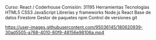 Curso: React / Coderhouse
Comisión: 31195
Herramientas
Tecnologías
HTML5
CSS3
JavaScript
Librerías y frameworks
Node.js
React
Base de datos
Firestore
Gestor de paquetes
npm
Control de versiones
git

https://user-images.githubusercontent.com/95036145/180620939-30ad5505-a768-4010-80f9-48156e98106a.mp4
